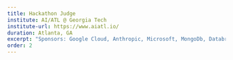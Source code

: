 ```yaml
---
title: Hackathon Judge
institute: AI/ATL @ Georgia Tech
institute-url: https://www.aiatl.io/
duration: Atlanta, GA
excerpt: "Sponsors: Google Cloud, Anthropic, Microsoft, MongoDb, Databricks, Cloudflare, Figma, ..."
order: 2
---
```

